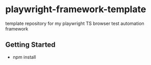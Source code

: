 # playwright-framework-template
template repository for my playwright TS browser test automation framework

## Getting Started
- npm install
